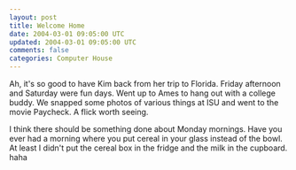 ```yaml
---           
layout: post
title: Welcome Home
date: 2004-03-01 09:05:00 UTC
updated: 2004-03-01 09:05:00 UTC
comments: false
categories: Computer House
---
```

Ah, it's so good to have Kim back from her trip to Florida. Friday afternoon and Saturday were fun days. Went up to Ames to hang out with a college buddy. We snapped some photos of various things at ISU and went to the movie Paycheck. A flick worth seeing.

I think there should be something done about Monday mornings. Have you ever had a morning where you put cereal in your glass instead of the bowl. At least I didn't put the cereal box in the fridge and the milk in the cupboard. haha
